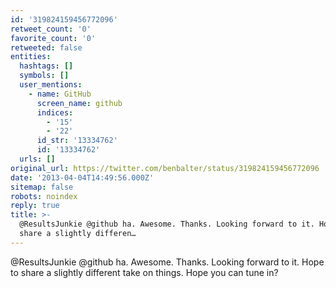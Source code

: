```yaml
---
id: '319824159456772096'
retweet_count: '0'
favorite_count: '0'
retweeted: false
entities:
  hashtags: []
  symbols: []
  user_mentions:
    - name: GitHub
      screen_name: github
      indices:
        - '15'
        - '22'
      id_str: '13334762'
      id: '13334762'
  urls: []
original_url: https://twitter.com/benbalter/status/319824159456772096
date: '2013-04-04T14:49:56.000Z'
sitemap: false
robots: noindex
reply: true
title: >-
  @ResultsJunkie @github ha. Awesome. Thanks. Looking forward to it. Hope to
  share a slightly differen…
---
```


@ResultsJunkie @github ha. Awesome. Thanks. Looking forward to it. Hope to share a slightly different take on things. Hope you can tune in?
